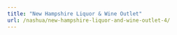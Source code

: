 ```yaml
---
title: "New Hampshire Liquor & Wine Outlet"
url: /nashua/new-hampshire-liquor-and-wine-outlet-4/
---
```

